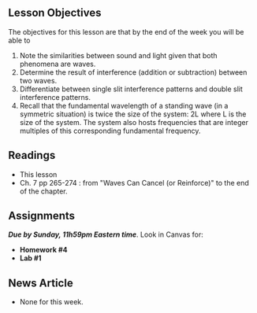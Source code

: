 Lesson Objectives
-----------------

The objectives for this lesson are that by the end of the week you will be able to

1. Note the similarities between sound and light given that both phenomena are waves.
2. Determine the result of interference (addition or subtraction) between two waves.
3. Differentiate between single slit interference patterns and double slit interference patterns.
4. Recall that the fundamental wavelength of a standing wave (in a symmetric situation) is twice the size of the system: 2L where L is the size of the system. The system also hosts frequencies that are integer multiples of this corresponding fundamental frequency.

Readings
--------

- This lesson
- Ch. 7 pp 265-274 : from "Waves Can Cancel (or Reinforce)" to the end of the chapter.

Assignments
-----------

_**Due by Sunday, 11h59pm Eastern time**_. Look in Canvas for:

- **Homework #4**
- **Lab #1**

News Article
------------

- None for this week.